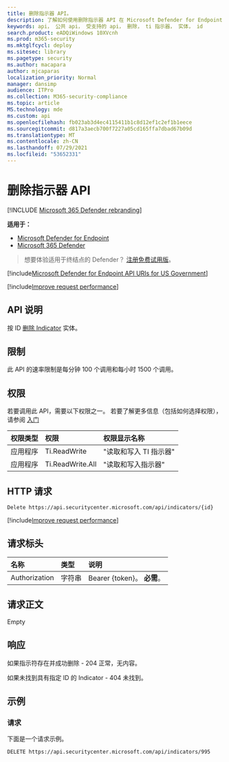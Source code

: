 ```yaml
---
title: 删除指示器 API。
description: 了解如何使用删除指示器 API 在 Microsoft Defender for Endpoint 中按 ID 删除指示器实体。
keywords: api， 公共 api， 受支持的 api， 删除， ti 指示器， 实体， id
search.product: eADQiWindows 10XVcnh
ms.prod: m365-security
ms.mktglfcycl: deploy
ms.sitesec: library
ms.pagetype: security
ms.author: macapara
author: mjcaparas
localization_priority: Normal
manager: dansimp
audience: ITPro
ms.collection: M365-security-compliance
ms.topic: article
MS.technology: mde
ms.custom: api
ms.openlocfilehash: fb023ab3d4ec4115411b1c8d12ef1c2ef1b1eece
ms.sourcegitcommit: d817a3aecb700f7227a05cd165ffa7dbad67b09d
ms.translationtype: MT
ms.contentlocale: zh-CN
ms.lasthandoff: 07/29/2021
ms.locfileid: "53652331"
---
```

# <a name="delete-indicator-api"></a>删除指示器 API

[!INCLUDE [Microsoft 365 Defender rebranding](../../includes/microsoft-defender.md)]

**适用于：**
- [Microsoft Defender for Endpoint](https://go.microsoft.com/fwlink/p/?linkid=2154037)
- [Microsoft 365 Defender](https://go.microsoft.com/fwlink/?linkid=2118804)

> 想要体验适用于终结点的 Defender？ [注册免费试用版](https://signup.microsoft.com/create-account/signup?products=7f379fee-c4f9-4278-b0a1-e4c8c2fcdf7e&ru=https://aka.ms/MDEp2OpenTrial?ocid=docs-wdatp-exposedapis-abovefoldlink)。

[!include[Microsoft Defender for Endpoint API URIs for US Government](../../includes/microsoft-defender-api-usgov.md)]

[!include[Improve request performance](../../includes/improve-request-performance.md)]


## <a name="api-description"></a>API 说明

按 ID [删除 Indicator](ti-indicator.md) 实体。

## <a name="limitations"></a>限制

此 API 的速率限制是每分钟 100 个调用和每小时 1500 个调用。

## <a name="permissions"></a>权限

若要调用此 API，需要以下权限之一。 若要了解更多信息（包括如何选择权限），请参阅 [入门](apis-intro.md)

权限类型 | 权限 | 权限显示名称
:---|:---|:---
应用程序 | Ti.ReadWrite | "读取和写入 TI 指示器"
应用程序 | Ti.ReadWrite.All | "读取和写入指示器"

## <a name="http-request"></a>HTTP 请求

```http
Delete https://api.securitycenter.microsoft.com/api/indicators/{id}
```

[!include[Improve request performance](../../includes/improve-request-performance.md)]

## <a name="request-headers"></a>请求标头

名称|类型|说明
:---|:---|:---
Authorization | 字符串 | Bearer {token}。 **必需**。

## <a name="request-body"></a>请求正文

Empty

## <a name="response"></a>响应

如果指示符存在并成功删除 - 204 正常，无内容。

如果未找到具有指定 ID 的 Indicator - 404 未找到。

## <a name="example"></a>示例

### <a name="request"></a>请求

下面是一个请求示例。

```http
DELETE https://api.securitycenter.microsoft.com/api/indicators/995
```
